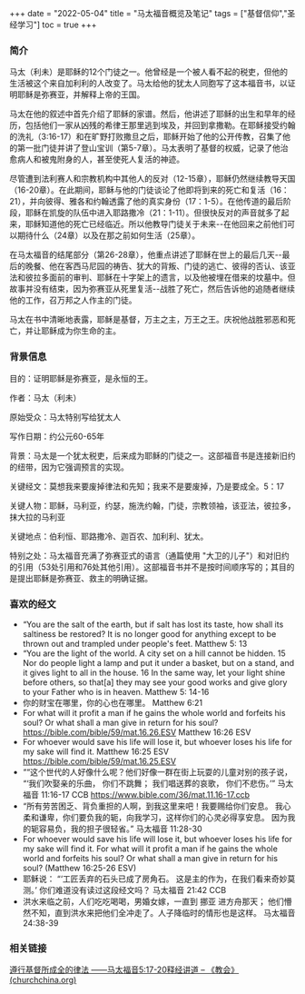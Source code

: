 +++ 
date = "2022-05-04"
title = "马太福音概览及笔记"
tags = ["基督信仰","圣经学习"]
toc = true
+++

### 简介
马太（利未）是耶稣的12个门徒之一。他曾经是一个被人看不起的税吏，但他的生活被这个来自加利利的人改变了。马太给他的犹太人同胞写了这本福音书，以证明耶稣是弥赛亚，并解释上帝的王国。

马太在他的叙述中首先介绍了耶稣的家谱。然后，他讲述了耶稣的出生和早年的经历，包括他们一家从凶残的希律王那里逃到埃及，并回到拿撒勒。在耶稣接受约翰的洗礼（3:16-17）和在旷野打败撒旦之后，耶稣开始了他的公开传教，召集了他的第一批门徒并讲了登山宝训（第5-7章）。马太表明了基督的权威，记录了他治愈病人和被鬼附身的人，甚至使死人复活的神迹。

尽管遭到法利赛人和宗教机构中其他人的反对（12-15章），耶稣仍然继续教导天国（16-20章）。在此期间，耶稣与他的门徒谈论了他即将到来的死亡和复活（16：21），并向彼得、雅各和约翰透露了他的真实身份（17：1-5）。在他传道的最后阶段，耶稣在凯旋的队伍中进入耶路撒冷（21：1-11）。但很快反对的声音就多了起来，耶稣知道他的死亡已经临近。所以他教导门徒关于未来--在他回来之前他们可以期待什么（24章）以及在那之前如何生活（25章）。

在马太福音的结尾部分（第26-28章），他重点讲述了耶稣在世上的最后几天--最后的晚餐、他在客西马尼园的祷告、犹大的背叛、门徒的逃亡、彼得的否认、该亚法和彼拉多面前的审判、耶稣在十字架上的遗言，以及他被埋在借来的坟墓中。但故事并没有结束，因为弥赛亚从死里复活--战胜了死亡，然后告诉他的追随者继续他的工作，召万邦之人作主的门徒。

马太在书中清晰地表露，耶稣是基督，万主之主，万王之王。庆祝他战胜邪恶和死亡，并让耶稣成为你生命的主。

### 背景信息

目的：证明耶稣是弥赛亚，是永恒的王。

作者：马太（利未）

原始受众：马太特别写给犹太人

写作日期：约公元60-65年

背景：马太是一个犹太税吏，后来成为耶稣的门徒之一。这部福音书是连接新旧约的纽带，因为它强调预言的实现。

关键经文：莫想我来要废掉律法和先知；我来不是要废掉，乃是要成全。5：17

关键人物：耶稣，马利亚，约瑟，施洗约翰，门徒，宗教领袖，该亚法，彼拉多，抹大拉的马利亚

关键地点：伯利恒、耶路撒冷、迦百农、加利利、犹太。

特别之处：马太福音充满了弥赛亚式的语言（通篇使用 "大卫的儿子"）和对旧约的引用（53处引用和76处其他引用）。这部福音书并不是按时间顺序写的；其目的是提出耶稣是弥赛亚、救主的明确证据。

### 喜欢的经文
- “You are the salt of the earth, but if salt has lost its taste, how shall its saltiness be restored? It is no longer good for anything except to be thrown out and trampled under people's feet.
  Matthew 5: 13 
-  “You are the light of the world. A city set on a hill cannot be hidden. 15 Nor do people light a lamp and put it under a basket, but on a stand, and it gives light to all in the house. 16 In the same way, let your light shine before others, so that[a] they may see your good works and give glory to your Father who is in heaven.
  Matthew 5: 14-16
- 你的财宝在哪里，你的心也在哪里。
  Matthew 6:21
- For what will it profit a man if he gains the whole world and forfeits his soul? Or what shall a man give in return for his soul?
  https://bible.com/bible/59/mat.16.26.ESV  Matthew 16:26 ESV
- For whoever would save his life will lose it, but whoever loses his life for my sake will find it.
  Matthew 16:25 ESV https://bible.com/bible/59/mat.16.25.ESV
- ““这个世代的人好像什么呢？他们好像一群在街上玩耍的儿童对别的孩子说， “‘我们吹娶亲的乐曲， 你们不跳舞； 我们唱送葬的哀歌， 你们不悲伤。’”
  ‭‭马太福音‬ ‭11:16-17‬ ‭CCB‬‬  https://www.bible.com/36/mat.11.16-17.ccb
- “所有劳苦困乏、背负重担的人啊，到我这里来吧！我要赐给你们安息。 我心柔和谦卑，你们要负我的轭，向我学习，这样你们的心灵必得享安息。 因为我的轭容易负，我的担子很轻省。”
  马太福音 11:28-30
- For whoever would save his life will lose it, but whoever loses his life for my sake will find it. For what will it profit a man if he gains the whole world and forfeits his soul? Or what shall a man give in return for his soul?
  (‭Matthew‬  ‭16‬:‭25-26‬ ESV)
- 耶稣说： “‘工匠丢弃的石头已成了房角石。 这是主的作为，在我们看来奇妙莫测。’ 你们难道没有读过这段经文吗？ 
  ‭马太福音‬ ‭21‬:‭42‬ CCB
- 洪水来临之前，人们吃吃喝喝，男婚女嫁，一直到 挪亚 进方舟那天； 他们懵然不知，直到洪水来把他们全冲走了。人子降临时的情形也是这样。
  马太福音 24:38-39

### 相关链接

[遵行基督所成全的律法 ——马太福音5:17-20释经讲道 – 《教会》 (churchchina.org)](https://www.churchchina.org/archives/190704.html)